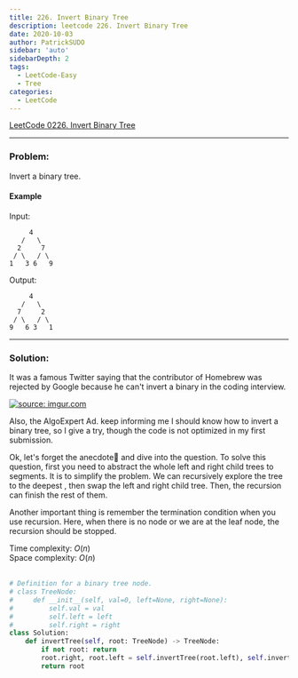 ```yaml
---
title: 226. Invert Binary Tree
description: leetcode 226. Invert Binary Tree
date: 2020-10-03
author: PatrickSUDO
sidebar: 'auto'
sidebarDepth: 2
tags: 
  - LeetCode-Easy
  - Tree
categories:
  - LeetCode
---
```

[LeetCode 0226. Invert Binary Tree](https://leetcode.com/problems/invert-binary-tree/)

---
### Problem: 

Invert a binary tree.


#### Example 
Input:

         4
       /   \
      2     7
     / \   / \
    1   3 6   9

Output:

         4
       /   \
      7     2
     / \   / \
    9   6 3   1

---
### Solution:
It was a famous Twitter saying that the contributor of Homebrew was rejected by Google because he can't invert a binary in the coding interview. 

<a href="https://imgur.com/mupKxie"><img src="https://imgur.com/mupKxie.png" title="source: imgur.com" /></a>

Also, the AlgoExpert Ad. keep informing me I should know how to invert a binary tree, so I give a try, though the code is not optimized in my first submission. 

Ok, let's forget the anecdote and dive into the question. To solve this question, first you need to abstract the whole left and right child trees to segments. It is to simplify the problem. We can recursively explore the tree to the deepest , then swap the left and right child tree. Then, the recursion can finish the rest of them. 

Another important thing is remember the termination condition when you use recursion. Here, when there is no node or we are at the leaf node, the recursion should be stopped.

Time complexity: $O(n)$ </br>
Space complexity: $O(n)$
</br>
</br>

```python
# Definition for a binary tree node.
# class TreeNode:
#     def __init__(self, val=0, left=None, right=None):
#         self.val = val
#         self.left = left
#         self.right = right
class Solution:
    def invertTree(self, root: TreeNode) -> TreeNode:
        if not root: return        
        root.right, root.left = self.invertTree(root.left), self.invertTree(root.right)
        return root
```
<Disqus shortname="patricksudo" />
